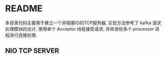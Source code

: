 # README

本目录代码主要用于建立一个非阻塞IO的TCP服务器, 实现方法参考了 kafka 请求处理模块的设计, 使用单个 Acceptor 线程接受请求, 并转发给多个 processor 进程进行连接处理.

## NIO TCP SERVER




